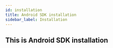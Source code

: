 ```yaml
---
id: installation
title: Android SDK installation
sidebar_label: Installation
---
```


## This is Android SDK installation